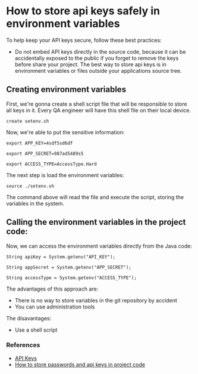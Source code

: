 # How to store api keys safely in environment variables


To help keep your API keys secure, follow these best practices:

* Do not embed API keys directly in the source code, because it can be accidentally exposed to the public if you forget to remove the keys before share your project.
The best way to store api keys is in environment variables or files outside your applications source tree.

## Creating environment variables
First, we're gonna create a shell script file that will be responsible to store all keys in it. Every QA engineer will have this shell file on their local device.
```
create setenv.sh
```
Now, we're able to put the sensitive information:
```
export APP_KEY=4sdf5sd6df

export APP_SECRET=987ad5489s5

export ACCESS_TYPE=AccessType.Hard
```

The next step is load the environment variables:
```
source ./setenv.sh
```
The command above will read the file and execute the script, storing the variables in the system.

## Calling the environment variables in the project code:
Now, we can access the environment variables directly from the Java code:
```
String apiKey = System.getenv("API_KEY");

String appSecret = System.getenv("APP_SECRET");

String accessType = System.getenv("ACCESS_TYPE");
```

The advantages of this approach are:
* There is no way to store variables in the git repository by accident
* You can use administration tools

The disavantages:
* Use a shell script

### References
- [API Keys](https://cloud.google.com/docs/authentication/api-keys)
- [How to store passwords and api keys in project code](https://itnext.io/how-to-store-passwords-and-api-keys-in-project-code-1eaf5cb235c9)
